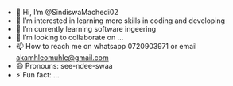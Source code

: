 - 👋 Hi, I’m @SindiswaMachedi02
- 👀 I’m interested in learning more skills in coding and developing
- 🌱 I’m currently learning software ingeering
- 💞️ I’m looking to collaborate on ...
- 📫 How to reach me on whatsapp 0720903971 or email akamhleomuhle@gmail.com
- 😄 Pronouns: see-ndee-swaa
- ⚡ Fun fact: ...

<!---
SindiswaMachedi02/SindiswaMachedi02 is a ✨ special ✨ repository because its `README.md` (this file) appears on your GitHub profile.
You can click the Preview link to take a look at your changes.
--->
